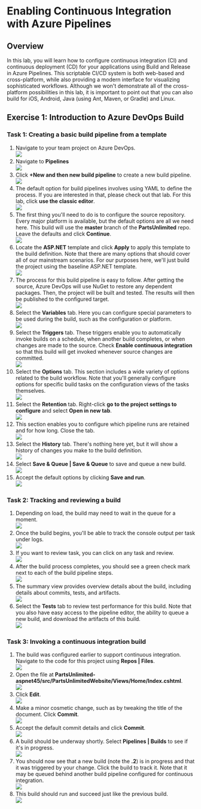 # Enabling Continuous Integration with Azure Pipelines

## Overview ##

In this lab, you will learn how to configure continuous integration (CI) and continuous deployment (CD) for your applications using Build and Release in Azure Pipelines. This scriptable CI/CD system is both web-based and cross-platform, while also providing a modern interface for visualizing sophisticated workflows. Although we won't demonstrate all of the cross-platform possibilities in this lab, it is important to point out that you can also build for iOS, Android, Java (using Ant, Maven, or Gradle) and Linux.

## Exercise 1: Introduction to Azure DevOps Build 

<a name="Ex1Task1"></a>
### Task 1: Creating a basic build pipeline from a template

1. Navigate to your team project on Azure DevOps.<br/>
   <img src="images/028.png"/><br/>
1. Navigate to **Pipelines**<br/>
   <img src="images/001.png"/><br/>
1. Click **+New and then new build pipeline** to create a new build pipeline.<br/>
   <img src="images/00.png"/><br/>
1. The default option for build pipelines involves using YAML to define the process. If you are interested in that, please check out that lab. For this lab, click **use the classic editor**.<br/>
   <img src="images/002.png"/><br/>
1. The first thing you'll need to do is to configure the source repository. Every major platform is available, but the default options are all we need here. This build will use the **master** branch of the **PartsUnlimited** repo. Leave the defaults and click **Continue**.<br/>
  <img src="images/03.png"/><br/>
1. Locate the **ASP.NET** template and click **Apply** to apply this template to the build definition. Note that there are many options that should cover all of our mainstream scenarios. For our purposes here, we'll just build the project using the baseline ASP.NET template.<br/>
<img src="images/004.png"/><br/>
1. The process for this build pipeline is easy to follow. After getting the source, Azure DevOps will use NuGet to restore any dependent packages. Then, the project will be built and tested. The results will then be published to the configured target.<br/>
<img src="images/005.png"/><br/>
1. Select the **Variables** tab. Here you can configure special parameters to be used during the build, such as the configuration or platform.<br/>
<img src="images/006.png"/><br/>
1. Select the **Triggers** tab. These triggers enable you to automatically invoke builds on a schedule, when another build completes, or when changes are made to the source. Check **Enable continuous integration** so that this build will get invoked whenever source changes are committed.<br/>
<img src="images/007.png"/><br/>
1. Select the **Options** tab. This section includes a wide variety of options related to the build workflow. Note that you'll generally configure options for specific build tasks on the configuration views of the tasks themselves.<br/>
<img src="images/008.png"/><br/>
1. Select the **Retention** tab. Right-click **go to the project settings to configure** and select **Open in new tab**.<br/>
<img src="images/009.png"/><br/>
1. This section enables you to configure which pipeline runs are retained and for how long. Close the tab.<br/>
<img src="images/010.png"/><br/>
1. Select the **History** tab. There's nothing here yet, but it will show a history of changes you make to the build definition.<br/>
<img src="images/011.png"/><br/>
1. Select **Save & Queue | Save & Queue** to save and queue a new build.<br/>
<img src="images/012.png"/><br/>
1. Accept the default options by clicking **Save and run**.<br/>
<img src="images/013.png"/><br/>

### Task 2: Tracking and reviewing a build
1. Depending on load, the build may need to wait in the queue for a moment.<br/>
   <img src="images/014.png"/><br/>
1. Once the build begins, you'll be able to track the console output per task under logs.<br/>
   <img src="images/015.png"/><br/>
1. If you want to review task, you can click on any task and review.<br/>
   <img src="images/16.png"/><br/>
1. After the build process completes, you should see a green check mark next to each of the build pipeline steps.<br/>
   <img src="images/17.png"/><br/>
1. The summary view provides overview details about the build, including details about commits, tests, and artifacts.<br/>
   <img src="images/018.png"/><br/>
1. Select the **Tests** tab to review test performance for this build. Note that you also have easy access to the pipeline editor, the ability to queue a new build, and download the artifacts of this build.<br/>
   <img src="images/19.png"/><br/>
   
### Task 3: Invoking a continuous integration build
1. The build was configured earlier to support continuous integration. Navigate to the code for this project using **Repos | Files**. <br/>
   <img src="images/020.png"/><br/>
2. Open the file at **PartsUnlimited-aspnet45/src/PartsUnlimitedWebsite/Views/Home/Index.cshtml**.<br/>
   <img src="images/021.png"/><br/>
3. Click **Edit**.<br/>
   <img src="images/022.png"/>
4. Make a minor cosmetic change, such as by tweaking the title of the document. Click **Commit**.<br/>
   <img src="images/023.png"/><br/>
5. Accept the default commit details and click **Commit**.<br/>
   <img src="images/024.png"/><br/>
6. A build should be underway shortly. Select **Pipelines | Builds** to see if it's in progress.<br/>
   <img src="images/25.png"/><br/>
7. You should now see that a new build (note the **.2**) is in progress and that it was triggered by your change. Click the build to    track it. Note that it may be queued behind another build pipeline configured for continuous integration.<br/>
  <img src="images/26.png"/><br/>
8. This build should run and succeed just like the previous build.<br/>
   <img src="images/27.png"/><br/>
 

